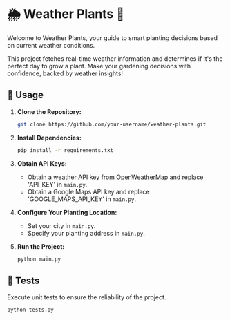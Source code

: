 # 🌦️ Weather Plants 🌱

Welcome to Weather Plants, your guide to smart planting decisions based on current weather conditions.

This project fetches real-time weather information and determines if it's the perfect day to grow a plant. Make your gardening decisions with confidence, backed by weather insights!

## 🚀 Usage

1. **Clone the Repository:**
    ```bash
    git clone https://github.com/your-username/weather-plants.git
    ```

2. **Install Dependencies:**
    ```bash
    pip install -r requirements.txt
    ```

3. **Obtain API Keys:**
    - Obtain a weather API key from [OpenWeatherMap](https://openweathermap.org/) and replace 'API_KEY' in `main.py`.
    - Obtain a Google Maps API key and replace 'GOOGLE_MAPS_API_KEY' in `main.py`.

4. **Configure Your Planting Location:**
    - Set your city in `main.py`.
    - Specify your planting address in `main.py`.

5. **Run the Project:**
    ```bash
    python main.py
    ```

## 🧪 Tests

Execute unit tests to ensure the reliability of the project.

```bash
python tests.py

